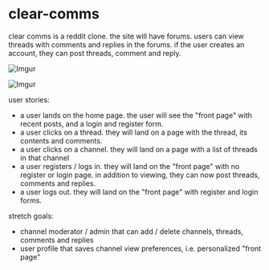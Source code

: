 # clear-comms

clear comms is a reddit clone.
the site will have forums. users can view threads with comments and replies in the forums. if the user creates an account, they can post threads, comment and reply.

![Imgur](https://i.imgur.com/5qcOY2w.png)

![Imgur](https://i.imgur.com/7db40pc.png)

user stories:
- a user lands on the home page. the user will see the "front page" with recent posts, and a login and register form.
- a user clicks on a thread. they will land on a page with the thread, its contents and comments.
- a user clicks on a channel. they will land on a page with a list of threads in that channel
- a user registers / logs in. they will land on the "front page" with no register or login page. in addition to viewing, they can now post threads, comments and replies.
- a user logs out. they will land on the "front page" with register and login forms.

stretch goals:
- channel moderator / admin that can add / delete channels, threads, comments and replies
- user profile that saves channel view preferences, i.e. personalized "front page"